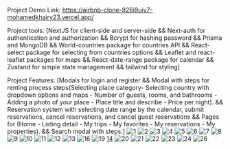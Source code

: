 Project Demo Link: https://airbnb-clone-926i9uiv7-mohamedkhairy23.vercel.app/

Project tools: [NextJS for client-side and server-side && Next-auth for authentication and authorization && Bcrypt for hashing password && Prisma and MongoDB && World-countries package for countries API && React-select package for selecting from countries options && Leaflet and react-leaflet packages for maps && React-date-range package for calendar && Zustand for simple state management && tailwind for styling]

Project Features: [Modals for login and register && Modal with steps for renting process steps(Selecting place category- Selecting country with dropdown options and maps - Number of guests, rooms, and bathrooms - Adding a photo of your place - Place title and describe - Price per night). && Reservation system with selecting date range by the calendar, submit reservations, cancel reservations, and cancel guest reservations && Pages for (Home - Listing detail - My trips - My favorites - My reservations - My properties). && Search modal with steps.]
![1](https://github.com/mohamedkhairy23/Airbnb-clone/assets/82667987/e09c068c-395c-445f-a7c3-dfbd12517360)
![2](https://github.com/mohamedkhairy23/Airbnb-clone/assets/82667987/274b7aa1-b2cc-42e9-a986-f9cc3c088507)
![3](https://github.com/mohamedkhairy23/Airbnb-clone/assets/82667987/229e5fdd-948d-4a79-898b-0be06788a502)
![4](https://github.com/mohamedkhairy23/Airbnb-clone/assets/82667987/34b80981-88f1-444b-995b-a7ef8ff9236e)
![5](https://github.com/mohamedkhairy23/Airbnb-clone/assets/82667987/92f85f13-2b99-478f-8de3-2eab5263e458)
![6](https://github.com/mohamedkhairy23/Airbnb-clone/assets/82667987/e4b27710-2e6d-4d91-8695-584abd19d991)
![7](https://github.com/mohamedkhairy23/Airbnb-clone/assets/82667987/26bd6961-6888-4deb-96d4-4545373b5a6f)
![8](https://github.com/mohamedkhairy23/Airbnb-clone/assets/82667987/d8bcd415-e9b6-4064-b7c0-f48a604531cd)
![9](https://github.com/mohamedkhairy23/Airbnb-clone/assets/82667987/a68fdd8c-eb1f-465f-88f4-700d97780c55)
![10](https://github.com/mohamedkhairy23/Airbnb-clone/assets/82667987/d15f361e-620e-4165-ae74-5eeefa1c0e79)
![11](https://github.com/mohamedkhairy23/Airbnb-clone/assets/82667987/11bcc0a3-8a59-4fb4-a0c6-23126f44b302)
![12](https://github.com/mohamedkhairy23/Airbnb-clone/assets/82667987/7fe73914-7482-436e-b48b-7b1048aa19b7)
![13](https://github.com/mohamedkhairy23/Airbnb-clone/assets/82667987/9e55960d-8ed8-48f2-9968-3a0c95aaada7)
![16](https://github.com/mohamedkhairy23/Airbnb-clone/assets/82667987/caf71e21-279b-403b-b8fa-9c83c912641a)
![19](https://github.com/mohamedkhairy23/Airbnb-clone/assets/82667987/da449fcf-6ab8-4aef-a057-410192b2e5a0)
[14](https://github.com/mohamedkhairy23/Airbnb-clone/assets/82667987/012a2ed6-af8b-4563-8a72-776281b7cc44)
![20](https://github.com/mohamedkhairy23/Airbnb-clone/assets/82667987/ca286e1a-6d4c-4890-bccc-db0a2077a73e)
![21](https://github.com/mohamedkhairy23/Airbnb-clone/assets/82667987/362855df-20e3-4897-a595-db97d147684b)
![22](https://github.com/mohamedkhairy23/Airbnb-clone/assets/82667987/31c46429-49b3-4f82-b6ca-75a9ebbe5ac0)
![23](https://github.com/mohamedkhairy23/Airbnb-clone/assets/82667987/080cab60-ed1e-4444-8952-c03da76d0ed2)
![24](https://github.com/mohamedkhairy23/Airbnb-clone/assets/82667987/90af4582-a440-4e6f-9533-e439636b52cf)
![26](https://github.com/mohamedkhairy23/Airbnb-clone/assets/82667987/b1292022-ce6e-4bcf-94ac-dad25aac8582)
